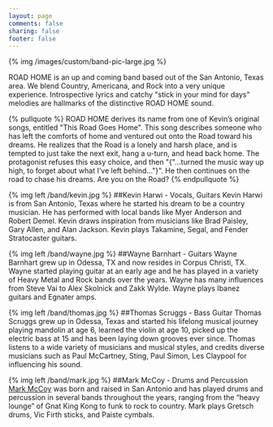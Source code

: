 ```yaml
---
layout: page
comments: false
sharing: false
footer: false
---
```

{% img /images/custom/band-pic-large.jpg %}

ROAD HOME is an up and coming band based out of the San Antonio, Texas area.
We blend Country, Americana, and Rock into a very unique experience.
Introspective lyrics and catchy "stick in your mind for days" melodies are
hallmarks of the distinctive ROAD HOME sound.

{% pullquote %}
ROAD HOME derives its name from one of Kevin’s original songs, entitled "This
Road Goes Home".  This song describes someone who has left the comforts of home
and ventured out onto the Road toward his dreams.  He realizes that the Road is
a lonely and harsh place, and is tempted to just take the next exit, hang a
u-turn, and head back home.  The protagonist refuses this easy choice, and then
"{"...turned the music way up high, to forget about what I’ve left
behind..."}".  He then continues on the road to chase his dreams.   Are you on
the Road?
{% endpullquote %}

{% img left /band/kevin.jpg %}
##Kevin Harwi - Vocals, Guitars
Kevin Harwi is from San Antonio, Texas where he started his dream to be a
country musician. He has performed with local bands like Myer Anderson and
Robert Demel.  Kevin draws inspiration from musicians like Brad Paisley, Gary
Allen, and Alan Jackson.  Kevin plays Takamine, Segal, and Fender Stratocaster
guitars.

{% img left /band/wayne.jpg %}
##Wayne Barnhart - Guitars 
Wayne Barnhart grew up in Odessa, TX and now resides in Corpus Christi, TX.
Wayne started playing guitar at an early age and he has played in a variety of
Heavy Metal and Rock bands over the years.  Wayne has many influences from
Steve Vai to Alex Skolnick and Zakk Wylde.  Wayne plays Ibanez guitars and
Egnater amps.

{% img left /band/thomas.jpg %}
##Thomas Scruggs - Bass Guitar
Thomas Scruggs grew up in Odessa, Texas and started his lifelong musical
journey playing mandolin at age 6, learned the violin at age 10, picked up the
electric bass at 15 and has been laying down grooves ever since.  Thomas
listens to a wide variety of musicians and musical styles, and credits diverse
musicians such as Paul McCartney, Sting, Paul Simon, Les Claypool for
influencing his sound.

{% img left /band/mark.jpg %}
##Mark McCoy - Drums and Percussion
[Mark McCoy](http://markmccoy.us "Mark's Blog") was born and raised in San Antonio
and has played drums and percussion in several bands throughout the years,
ranging from the “heavy lounge” of Gnat King Kong to funk to rock to country.
Mark plays Gretsch drums, Vic Firth sticks, and Paiste cymbals. 
